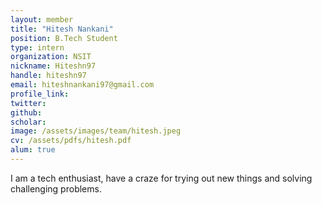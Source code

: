 ```yaml
---
layout: member
title: "Hitesh Nankani"
position: B.Tech Student
type: intern
organization: NSIT
nickname: Hiteshn97 
handle: hiteshn97
email: hiteshnankani97@gmail.com
profile_link: 
twitter: 
github: 
scholar: 
image: /assets/images/team/hitesh.jpeg
cv: /assets/pdfs/hitesh.pdf
alum: true
---
```

I am a tech enthusiast, have a craze for trying out new things and solving challenging problems.